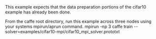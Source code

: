 This example expects that the data preparation portions of the cifar10 example has already been done.

From the caffe root directory, run this example across three nodes using your systems mpirun/aprun command.
mpirun -np 3 caffe train --solver=examples/cifar10-mpi/cifar10_mpi_solver.prototxt 
